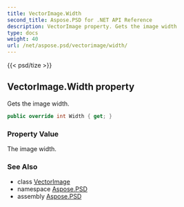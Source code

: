 ```yaml
---
title: VectorImage.Width
second_title: Aspose.PSD for .NET API Reference
description: VectorImage property. Gets the image width
type: docs
weight: 40
url: /net/aspose.psd/vectorimage/width/
---
```

{{< psd/tize >}}
## VectorImage.Width property

Gets the image width.

```csharp
public override int Width { get; }
```

### Property Value

The image width.

### See Also

* class [VectorImage](../)
* namespace [Aspose.PSD](../../../aspose.psd/)
* assembly [Aspose.PSD](../../../)


